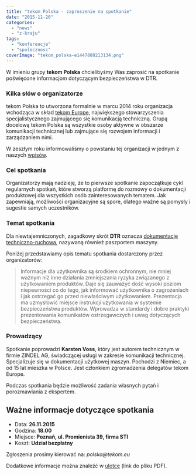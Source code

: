 ```yaml
---
title: "tekom Polska - zaproszenie na spotkanie"
date: "2015-11-20"
categories:
  - "news"
  - "z-kraju"
tags:
  - "konferencje"
  - "spolecznosc"
coverImage: "tekom_polska-e1447880213134.png"
---
```


W imieniu grupy **tekom Polska** chcielibyśmy Was zaprosić na spotkanie poświęcone informacjom dotyczącym bezpieczeństwa w DTR.

### Kilka słów o organizatorze

tekom Polska to utworzona formalnie w marcu 2014 roku organizacja wchodząca w skład [tekom Europe](https://www.technical-communication.org/), największego stowarzyszenia specjalistycznego zajmującego się komunikacją techniczną. Grupą docelową tekom Polska są wszystkie osoby aktywne w obszarze komunikacji technicznej lub zajmujące się rozwojem informacji i zarządzaniem nimi.

W zeszłym roku informowaliśmy o powstaniu tej organizacji w jednym z naszych [wpisów](http://techwriter.pl/tekom-polska-witamy/).

### Cel spotkania

Organizatorzy mają nadzieję, że to pierwsze spotkanie zapoczątkuje cykl regularnych spotkań, które stworzą platformę do rozmowy o dokumentacji produktowej dla wszystkich osób zainteresowanych tematem. Jak zapewniają, możliwości organizacyjne są spore, dlatego ważne są pomysły i sugestie samych uczestników.

### Temat spotkania

Dla niewtajemniczonych, zagadkowy skrót **DTR** oznacza [dokumentację techniczno-ruchową](https://pl.wikipedia.org/wiki/Dokumentacja_techniczno-ruchowa), nazywaną również paszportem maszyny.

Poniżej przedstawiamy opis tematu spotkania dostarczony przez organizatorów:

> Informacje dla użytkownika są środkiem ochronnym, nie mniej ważnym niż inne działania zmniejszania ryzyka związanego z użytkowaniem produktów. Daje się zauważyć dość wysoki poziom niepewności co do tego, jak informować użytkownika o zagrożeniach i jak ostrzegać go przed niewłaściwym użytkowaniem. Prezentacja ma uzmysłowić miejsce instrukcji użytkowania w systemie bezpieczeństwa produktów. Wprowadza w standardy i dobre praktyki prezentowania komunikatów ostrzegawczych i uwag dotyczących bezpieczeństwa.

### Prowadzący

Spotkanie poprowadzi **Karsten Voss**, który jest autorem technicznym w firmie ZINDEL AG, świadczącej usługi w zakresie komunikacji technicznej. Specjalizuje się w dokumentacji użytkowej maszyn. Pochodzi z Niemiec, a od 15 lat mieszka w Polsce. Jest członkiem zgromadzenia delegatów tekom Europe.

Podczas spotkania będzie możliwość zadania własnych pytań i porozmawiania z ekspertem.

## Ważne informacje dotyczące spotkania

- Data: **26.11.2015**
- Godzina: **18.00**
- Miejsce: **Poznań, ul. Promienista 39, firma STI**
- Koszt: **Udział bezpłatny**

Zgłoszenia prosimy kierować na: _polska@tekom.eu_

Dodatkowe informacje można znaleźć w [ulotce](http://www.technical-communication.org/fileadmin/landesverbaende/pl/tekom_Polska_26_11_2015.pdf) (link do pliku PDF).
